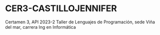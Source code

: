 # CER3-CASTILLOJENNIFER
Certamen 3, API 2023-2 Taller de Lenguajes de Programación, sede Viña del mar, carrera Ing en Informática
